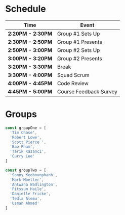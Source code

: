 # Schedule 

| Time | Event |
|-|-|
| **2:20PM - 2:30PM** | Group #1 Sets Up |
| **2:30PM - 2:50PM** | Group #1 Presents |
| **2:50PM - 3:00PM** | Group #2 Sets Up |
| **3:00PM - 3:20PM** | Group #2 Presents |
| **3:20PM - 3:30PM** | Break |
| **3:30PM - 4:00PM** | Squad Scrum |
| **4:00PM - 4:45PM** | Code Review |
| **4:45PM - 5:00PM** | Course Feedback Survey |

# Groups

```js
const groupOne = [ 
  'Tim Chase',
  'Robert Lowe',
  'Scott Pierce ',
  'Bao Pham',
  'Tarik Kazanci',
  'Curry Lee' 
] 

const groupTwo = [ 
  'Sonny Keobounphanh',
  'Mark Moeller',
  'Antwana Wadlington',
  'Fitssum Haile',
  'Danielle Fricke',
  'Tedla Alemu',
  'Usman Ahmed' 
]
```
